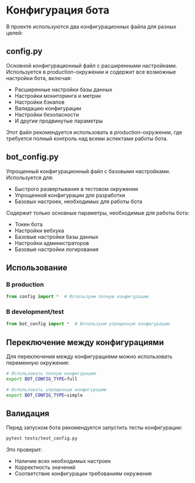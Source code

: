# Конфигурация бота

В проекте используются два конфигурационных файла для разных целей:

## config.py

Основной конфигурационный файл с расширенными настройками. Используется в production-окружении и содержит все возможные настройки бота, включая:

- Расширенные настройки базы данных
- Настройки мониторинга и метрик
- Настройки бэкапов
- Валидацию конфигурации
- Настройки безопасности
- И другие продвинутые параметры

Этот файл рекомендуется использовать в production-окружении, где требуется полный контроль над всеми аспектами работы бота.

## bot_config.py

Упрощенный конфигурационный файл с базовыми настройками. Используется для:

- Быстрого развертывания в тестовом окружении
- Упрощенной конфигурации для разработки
- Базовых настроек, необходимых для работы бота

Содержит только основные параметры, необходимые для работы бота:
- Токен бота
- Настройки вебхука
- Базовые настройки базы данных
- Настройки администраторов
- Базовые настройки логирования

## Использование

### В production

```python
from config import *  # Используем полную конфигурацию
```

### В development/test

```python
from bot_config import *  # Используем упрощенную конфигурацию
```

## Переключение между конфигурациями

Для переключения между конфигурациями можно использовать переменную окружения:

```bash
# Использовать полную конфигурацию
export BOT_CONFIG_TYPE=full

# Использовать упрощенную конфигурацию
export BOT_CONFIG_TYPE=simple
```

## Валидация

Перед запуском бота рекомендуется запустить тесты конфигурации:

```bash
pytest tests/test_config.py
```

Это проверит:
- Наличие всех необходимых настроек
- Корректность значений
- Соответствие конфигурации требованиям окружения 